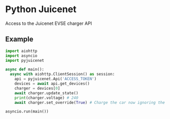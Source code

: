 # Python Juicenet

Access to the Juicenet EVSE charger API


## Example

```python
import aiohttp
import asyncio
import pyjuicenet

async def main():
  async with aiohttp.ClientSession() as session:
    api = pyjuicenet.Api('ACCESS_TOKEN')
    devices = await api.get_devices()
    charger = devices[0]
    await charger.update_state()
    print(charger.voltage) # 240
    await charger.set_override(True) # Charge the car now ignoring the schedule

asyncio.run(main())
```
